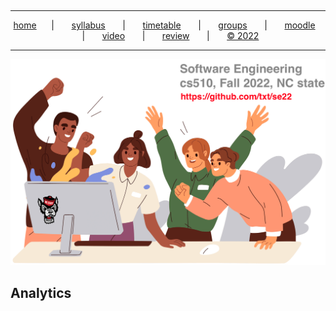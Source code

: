   <a name=top><br><hr>
  <p align=center>
  &nbsp;<a href="/README.md#top">home</a>&nbsp; &nbsp; &nbsp; | &nbsp; &nbsp; &nbsp;
  <a href="/docs/syllabus.md#top">syllabus</a> &nbsp; &nbsp; &nbsp | &nbsp; &nbsp; &nbsp;
  <a href="/docs/syllabus.md#timetable">timetable</a> &nbsp; &nbsp; &nbsp | &nbsp; &nbsp; &nbsp;
  <a href="https://docs.google.com/spreadsheets/d/1KKskduN7m1R3WYhQTLyWJgxkAvrp2UV-LEu5JWN26xo/edit#gid=0">groups</a> &nbsp; &nbsp; &nbsp | &nbsp; &nbsp; &nbsp;
  <a href="https://moodle-courses2223.wolfware.ncsu.edu/course/view.php?id=1771">moodle</a> &nbsp; &nbsp; &nbsp | &nbsp; &nbsp; &nbsp;
  <a href="https://ncsu.hosted.panopto.com/Panopto/Pages/Sessions/List.aspx#folderID=%22389b8ebf-2f29-4c15-8231-aee9000e3f05%22">video</a> &nbsp; &nbsp; &nbsp | &nbsp; &nbsp; &nbsp;
  <a href="/docs/review.md">review</a> &nbsp; &nbsp; &nbsp | &nbsp; &nbsp; &nbsp;
  <a href="/LICENSE.md#top">&copy; 2022</a></p>
  <hr>
  <p align=center><a href="/README.md#top"><img  width=700 src="/etc/img/banner.png"></a></p>
  






## Analytics


